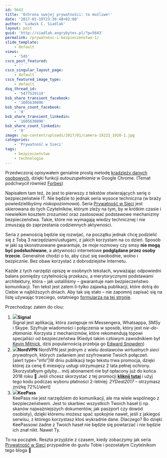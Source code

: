 ```yaml
---
id: 5643
title: 'Ochrona swojej prywatności: to możliwe!'
date: '2017-01-19T23:30:40+02:00'
author: 'Ludwik C. Siadlak'
layout: post
guid: 'http://siadlak.angrybytes.pl/?p=5643'
permalink: /prywatnosc-i-bezpieczenstwo-1/
slide_template:
    - default
views:
    - '545'
csco_post_featured:
    - ''
csco_singular_layout_page:
    - default
csco_featured_image_type:
    - default
dsq_thread_id:
    - '5477529119'
bsb_share_transient_facebook:
    - '1605630896'
bsb_share_count_facebook:
    - '0'
bsb_share_transient_linkedin:
    - '1605630896'
bsb_share_count_linkedin:
    - '0'
image: /wp-content/uploads/2017/01/camera-19223_1920-1.jpg
categories:
    - 'Prywatność w Sieci'
tags:
    - bezpieczeństwo
    - technologie
---
```


Przedwczoraj opisywałem genialnie prostą metodę [kradzieży danych osobowych](http://personaldevelopment.pl/wygoda-czy-bezpieczenstwo-1/), dzięki funkcji *autouzupełniania* w Google Chrome. (Temat podchwycił również [Forbes](http://www.forbes.com/sites/leemathews/2017/01/10/this-simple-phishing-attack-tricks-you-into-leaking-browser-autofill-data/#4a63e129482a))

Napisałem tam też, że jest to pierwszy z tekstów otwierających serię o bezpieczeństwie IT. Nie będzie to jednak seria wysoce techniczna (w braży powiedzielibyśmy *niskopoziomowa*). Seria [Prywatność w Sieci](http://personaldevelopment.pl/temat/szuflandia/prywatnosc-w-sieci/) jest skierowana do tych Czytelników, którym zleży na tym, by w krótkim czasie i niewielkim kosztem zrozumieć oraz zastosować podstawowe mechanizmy bezpieczeństwa. Takie, które nie wymagają wiedzy technicznej i nie zmuszają do zaprzestania codziennych aktywności.

Seria z pewnością będzie się rozwijać, na początku jednak chcę podzielić się z Tobą 3 narzędziami/usługami, z jakich korzystam na co dzień. Sposób w jaki są skonstruowane gwarantuje, że moje rozmowy czy smsy **nie mogą być podsłuchiwane**, a aktywności internetowe **podglądane przez osoby trzecie**. Generalnie chodzi o to, aby czuć się swobodnie, wolno i bezpicznie. Bez obaw korzystać z dobrodziejstw Internetu.

Każde z tych narzędzi opiszę w osobnych tekstach, wyważając odpowiedni balans pomiędzy czytelnością przekazu, a merytorycznymi podstawami architektury, która – jak ustaliliśmy – gwarantuje nam bezpieczeństwo komunikacji. Ten tekst jest zatem li-tylko zajawką publikacji, które dotrą do Ciebie w najbliższych dniach. Aby tak się stało – nie zapomnij zapisać się na listę używając trzeciego, ostatniego [formularza na tej stronie](http://personaldevelopment.pl/kurenda/).

Przechodząc zatem do clou:

1. ![](http://personaldevelopment.pl/wp-content/uploads/2017/01/Open-Whisper-Systems-Releases-Signal-into-the-Google-Play-Store-e1484875120133-1-1.png)**Signal**  
    Signal jest aplikacją, która zastępuje mi Messengera, Whatsappa, SMSy i Skype. Szyfruje wiadomości i połączenia w sposób, który jest *nie-do-złamania*. Korzysta z mechanizmów, które rekomendują topowi specjaliści od bezpieczeństwa (Kiedyś takim człowym zawodnikiem był [Kevin Mitnick](https://www.wikiwand.com/pl/Kevin_Mitnick), dziś popularnością przebija go [Edward Snowden](https://www.wikiwand.com/pl/Edward_Snowden))
2. ![](http://personaldevelopment.pl/wp-content/uploads/2017/01/unnamed-e1484875204563-1-1.png)**NordVPN** NordVPN jest jednym z wielu dostawców *wirtualnych sieci prywatnych*, których zadaniem jest szyfrowanie Twoich połączeń.  
    \[alert type=”info”\]W dniu publikacji tego tekstu trwa promocja, dzięki której za cenę 6 miesięcy usługi otrzymujesz 2 lata pełnej ochrony. Skorzystałbym gdyby… mój abonament nie był opłacony już do końca 2018 roku 🙂 Jeśli chcesz skorzystać z tej promocji **[kliknij tutaj](http://go.siadlak.com/Nord_VPN)** i użyj tego kodu podczas wyboru płatności 2-letniej: *2YDeal2017* – otrzymasz zniżkę 72%\[/alert\]
3. ![](http://personaldevelopment.pl/wp-content/uploads/2017/01/keepass_512x512-e1484875157467-1-1.png)**KeePass**  
    KeePass nie jest narzędziem do komunikacji, ale ma wiele wspólnego z bezpieczeństwem. Jest to skarbiec wszystkich Twoich haseł (i np. skanów najważniejszych dokumentów, jak paszport czy dowód osobisty), dzięki któremu możesz spać spokojnie nawet, jeśli z jakiegoś serwisu, z którego korzystasz ktoś wykradnie dane. Dlaczego? Bo dzięki KeePassowi żadne z Twoich haseł nie będzie się powtarzać i nie będzie ich znał nikt. Nawet Ty.

To na początek. Reszta przyjdzie z czasem, kiedy zobaczymy jak seria [Prywatność w Sieci](http://personaldevelopment.pl/temat/szuflandia/prywatnosc-w-sieci/) przypadnie do gustu Tobie i pozostałym Czytelnikom tego bloga 🙂